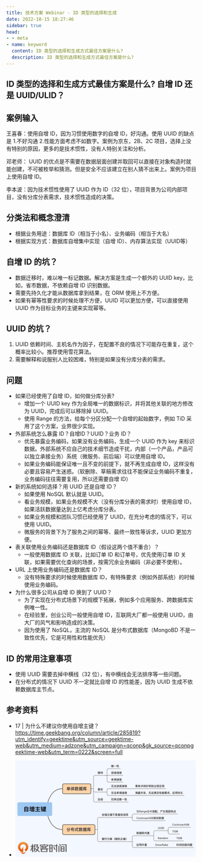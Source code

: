 ```yaml
---
title: 技术方案 Webinar - ID 类型的选择和生成
date: 2022-10-15 18:27:46
sidebar: true
head:
- - meta
- name: keyword
  content: ID 类型的选择和生成方式最佳方案是什么?
  description: ID 类型的选择和生成方式最佳方案是什么?
---
```


## ID 类型的选择和生成方式最佳方案是什么? 自增 ID 还是 UUID/ULID？

## 案例输入

王喜春：使用自增 ID，因为习惯使用数字的自增 ID，好沟通。使用 UUID 的缺点是 1.不好沟通 2.性能方面考虑不如数字。案例为京东，2B、2C 项目，选择上没有特别的原因，更多的是技术惯性，没有人特别关注和分析。

邓老师： UUID 的优点是不需要在数据层面创建并取回可以直接在对象构造时就能创建，不可被枚举和猜测。但是安全不应该建立在别人猜不出来上。案例为项目上使用自增 ID。

李本波：因为技术惯性使用了 UUID 作为 ID（32 位），项目背景为公司内部项目，没有分库分表需求，技术惯性造成的决策。

## 分类法和概念澄清

- 根据业务用途：数据库 ID（相当于小名）、业务编码（相当于大名）
- 根据实现方式：数据库自增集中实现（自增 ID）、内存算法实现（UUID等）

## 自增 ID 的坑？

- 数据迁移时，难以唯一标记数据。解决方案是生成一个额外的 UUID key，比如，省市数据，不依赖自增 ID 识别数据。 
- 需要先持久化才能从数据库拿到结果，在 ORM 使用上不方便。
- 如果有幂等性要求的时候处理不方便，UUID 可以更加方便，可以直接使用 UUID 作为目标业务的主键来实现幂等。

## UUID 的坑？

1. UUID 依赖时间、主机名作为因子，在配置不良的情况下可能存在重复，这个概率比较小。推荐使用雪花算法。
2. 需要解释和说服别人比较困难，特别是如果没有分库分表的需求。

## 问题

- 如果已经使用了自增 ID，如何做分库分表? 
  - 增加一个 UUID key 作为全局唯一的数据标识，并将其他关联的地方修改为 UUID，完成后可以移除掉 UUID。
  - 使用 Range 的方法，给每个分区分配一个自增的起始数字，例如 TiD 采用了这个方案，业界很少实现。 
- 外部系统怎么暴露 ID？自增ID？UUID？业务 ID？ 
  - 优先暴露业务编码，如果没有业务编码，生成一个 UUID 作为 key 来标识数据。外部系统不应自己的技术细节造成干扰，内部（一个产品，产品可以独立承接业务）系统（微服务、前后端）可以使用自增 ID。 
  - 如果业务编码能保证唯一且不变的前提下，就不再生成自增 ID，这样没有必要且容易产生迷惑。（软删除、草稿需求往往不能保证业务编码不重复，业务编码往往需要复用，所以还需要自增 ID）
- 新的系统如何选择？用 UUID 还是自增 ID？ 
  - 如果使用 NoSQL 默认就是 UUID。 
  - 看业务规模，如果业务规模不大（没有分库分表的需求时）使用自增 ID，如果活跃数据量达到上亿考虑分库分表。 
  - 如果业务规模和团队习惯已经使用了 UUID，在充分考虑的情况下，可以使用 UUID。 
  - 微服务的背景下为了服务之间的幂等、最终一致性等诉求，UUID 更加方便。 
- 表关联使用业务编码还是数据库 ID（假设这两个值不重合）？ 
  - 一般使用数据库 ID 关联，比如订单 ID 和订单号，优先使用订单 ID 关联，如果需要优化查询的场景，按需冗余业务编码（非必要不使用）。 
- URL 上使用业务编码还是数据库 ID？ 
  - 没有特殊要求的时候使用数据库 ID，有特殊要求（例如外部系统）的时候使用业务编码。 
- 为什么很多公司从自增 ID 换到了 UUID？ 
  - 为了实现在分布式场景下的规模下拓展，例如多个应用服务、跨数据库实例唯一性。 
  - 在经验里，创业公司一般使用自增 ID，互联网大厂都一般使用 UUID，由大厂的风气和影响造成的决策。 
  - 因为使用了 NoSQL，主流的 NoSQL 是分布式数据库（MongoBD 不是一致性优先，它是可用性和性能优先）

## ID 的常用注意事项

- 使用 UUID 需要去掉中横线（32 位），有中横线会无法排序等一些问题。 
- 在分布式的情况下 UUID 不一定就比自增 ID 的性能差，因为 UUID 生成不依赖数据库主节点。

## 参考资料

- 17 | 为什么不建议你使用自增主键？  https://time.geekbang.org/column/article/285819?utm_identify=geektime&utm_source=geektime-web&utm_medium=adzone&utm_campaign=qconp&gk_source=qconpgeektime-web&utm_term=0222&screen=full

- ![极客时间关于数据库 ID 选择的资料](java-solution-webinar-2/img.png)
